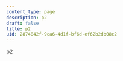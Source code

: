 ```yaml
---
content_type: page
description: p2
draft: false
title: p2
uid: 2874842f-9ca6-4d1f-bf6d-ef62b2db08c2
---
```

p2